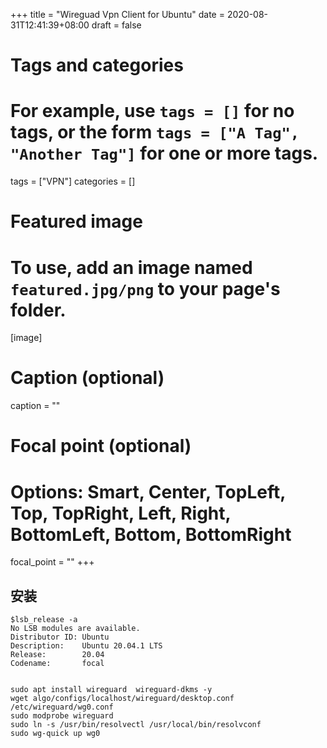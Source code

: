 +++
title = "Wireguad Vpn Client for Ubuntu"
date = 2020-08-31T12:41:39+08:00
draft = false

# Tags and categories
# For example, use `tags = []` for no tags, or the form `tags = ["A Tag", "Another Tag"]` for one or more tags.
tags = ["VPN"]
categories = []

# Featured image
# To use, add an image named `featured.jpg/png` to your page's folder. 
[image]
  # Caption (optional)
  caption = ""

  # Focal point (optional)
  # Options: Smart, Center, TopLeft, Top, TopRight, Left, Right, BottomLeft, Bottom, BottomRight
  focal_point = ""
+++


## 安装

```
$lsb_release -a
No LSB modules are available.
Distributor ID: Ubuntu
Description:    Ubuntu 20.04.1 LTS
Release:        20.04
Codename:       focal
```


```

sudo apt install wireguard  wireguard-dkms -y
wget algo/configs/localhost/wireguard/desktop.conf  /etc/wireguard/wg0.conf
sudo modprobe wireguard
sudo ln -s /usr/bin/resolvectl /usr/local/bin/resolvconf
sudo wg-quick up wg0
```

